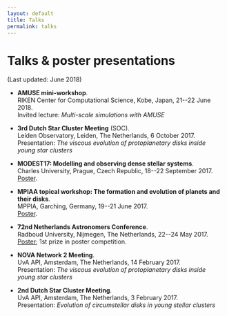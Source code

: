 ```yaml
---
layout: default
title: Talks
permalink: talks
---
```


# Talks & poster presentations
(Last updated: June 2018)
- **AMUSE mini-workshop**.  
RIKEN Center for Computational Science, Kobe, Japan, 21--22 June 2018.  
Invited lecture: *Multi-scale simulations with AMUSE*

- **3rd Dutch Star Cluster Meeting** (SOC).  
Leiden Observatory, Leiden, The Netherlands, 6 October 2017.  
Presentation: *The viscous evolution of protoplanetary disks inside young star clusters*

- **MODEST17: Modelling and observing dense stellar systems**.  
Charles University, Prague, Czech Republic, 18--22 September 2017.  
<a href="images/Poster2017_02.png" target="_blank">Poster</a>.

- **MPIAA topical workshop: The formation and evolution of planets and their disks**.  
MPPIA, Garching, Germany, 19--21 June 2017.  
<a href="images/Poster2017_01.png" target="_blank">Poster</a>.

- **72nd Netherlands Astronomers Conference**.  
Radboud University, Nijmegen, The Netherlands, 22--24 May 2017.  
<a href="images/Poster2017_01.png" target="_blank">Poster</a>; 1st prize in poster competition.

- **NOVA Network 2 Meeting**.  
UvA API, Amsterdam, The Netherlands, 14 February 2017.  
Presentation: *The viscous evolution of protoplanetary disks inside young star clusters*

- **2nd Dutch Star Cluster Meeting**.  
UvA API, Amsterdam, The Netherlands, 3 February 2017.  
Presentation: *Evolution  of  circumstellar  disks  in  young  stellar clusters*
